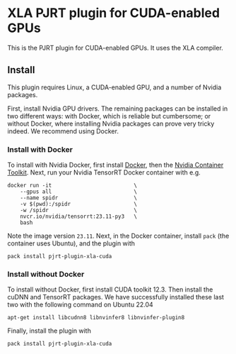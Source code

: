 # XLA PJRT plugin for CUDA-enabled GPUs

This is the PJRT plugin for CUDA-enabled GPUs. It uses the XLA compiler.

## Install

This plugin requires Linux, a CUDA-enabled GPU, and a number of Nvidia packages.

First, install Nvidia GPU drivers. The remaining packages can be installed in two different ways: with Docker, which is reliable but cumbersome; or without Docker, where installing Nvidia packages can prove very tricky indeed. We recommend using Docker.

### Install with Docker

To install with Nvidia Docker, first install [Docker](https://www.docker.com/), then the [Nvidia Container Toolkit](https://github.com/NVIDIA/nvidia-container-toolkit). Next, run your Nvidia TensorRT Docker container with e.g.
```
docker run -it                          \
    --gpus all                          \
    --name spidr                        \
    -v $(pwd):/spidr                    \
    -w /spidr                           \
    nvcr.io/nvidia/tensorrt:23.11-py3   \
    bash
```
Note the image version `23.11`. Next, in the Docker container, install `pack` (the container uses Ubuntu), and the plugin with
```
pack install pjrt-plugin-xla-cuda
```

### Install without Docker

To install without Docker, first install CUDA toolkit 12.3. Then install the cuDNN and TensorRT packages. We have successfully installed these last two with the following command on Ubuntu 22.04
```
apt-get install libcudnn8 libnvinfer8 libnvinfer-plugin8
```
Finally, install the plugin with
```
pack install pjrt-plugin-xla-cuda
```
